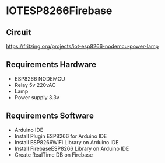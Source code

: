# IOTESP8266Firebase

## Circuit
https://fritzing.org/projects/iot-esp8266-nodemcu-power-lamp

## Requirements Hardware

- ESP8266 NODEMCU
- Relay 5v 220vAC
- Lamp
- Power supply 3.3v

## Requirements Software
- Arduino IDE
- Install Plugin ESP8266 for Arduino IDE
- Install ESP8266WiFi Library on Arduino IDE
- Install FirebaseESP8266 Library on Arduino IDE
- Create RealTime DB on Firebase
